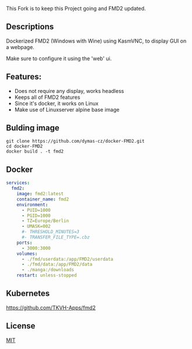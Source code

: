 This Fork is to keep this Project going and FMD2 updated.

## Descriptions

Dockerized FMD2 (Windows with Wine) using KasmVNC, to display GUI on a webpage.

Make sure to configure it using the 'web' ui.

## Features:
* Does not require any display, works headless
* Keeps all of FMD2 features
* Since it's docker, it works on Linux
* Make use of Linuxserver alpine base image

## Bulding image
```
git clone https://github.com/dymas-cz/docker-FMD2.git
cd docker-FMD2
docker build . -t fmd2
```

## Docker
```yaml
services:
  fmd2:
    image: fmd2:latest
    container_name: fmd2
    environment:
      - PUID=1000
      - PGID=1000
      - TZ=Europe/Berlin
      - UMASK=002
      #- THRESHOLD_MINUTES=3
      #- TRANSFER_FILE_TYPE=.cbz
    ports:
      - 3000:3000
    volumes:
      - ./fmd/userdata:/app/FMD2/userdata
      - ./fmd/data:/app/FMD2/data
      - ./manga:/downloads
    restart: unless-stopped
```

## Kubernetes

https://github.com/TKVH-Apps/fmd2

## License
[MIT](https://choosealicense.com/licenses/mit/)
